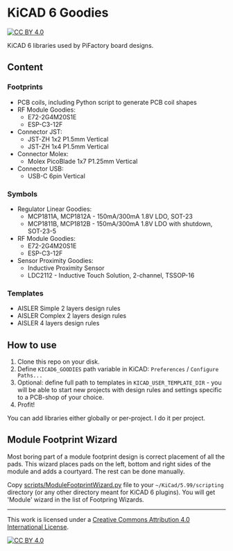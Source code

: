 # KiCAD 6 Goodies
[![CC BY 4.0][cc-by-shield]][cc-by]

KiCAD 6 libraries used by PiFactory board designs. 

## Content
### Footprints

* PCB coils, including Python script to generate PCB coil shapes
* RF Module Goodies:
  * E72-2G4M20S1E
  * ESP-C3-12F
* Connector JST:
  * JST-ZH 1x2 P1.5mm Vertical
  * JST-ZH 1x4 P1.5mm Vertical
* Connector Molex:
  * Molex PicoBlade 1x7 P1.25mm Vertical
* Connector USB:
  * USB-C 6pin Vertical
  
### Symbols

* Regulator Linear Goodies:
  * MCP1811A, MCP1812A - 150mA/300mA 1.8V LDO, SOT-23
  * MCP1811B, MCP1812B - 150mA/300mA 1.8V LDO with shutdown, SOT-23-5
* RF Module Goodies:
  * E72-2G4M20S1E
  * ESP-C3-12F
* Sensor Proximity Goodies:
  * Inductive Proximity Sensor
  * LDC2112 - Inductive Touch Solution, 2-channel, TSSOP-16

### Templates

* AISLER Simple 2 layers design rules
* AISLER Complex 2 layers design rules
* AISLER 4 layers design rules

## How to use

1. Clone this repo on your disk.
2. Define `KICAD6_GOODIES` path variable in KiCAD: `Preferences` / `Configure Paths...`
3. Optional: define full path to templates in `KICAD_USER_TEMPLATE_DIR` - you will be able to start new projects with design rules and settings specific to a PCB-shop of your choice.
4. Profit!

You can add libraries either globally or per-project. I do it per project.

## Module Footprint Wizard

Most boring part of a module footprint design is correct placement of all the pads. This wizard places pads on the left, bottom and right sides of the module and adds a courtyard. The rest can be done manually.

Copy [scripts/ModuleFootprintWizard.py](scripts/ModuleFootprintWizard.py) file to your `~/KiCad/5.99/scripting` directory (or any other directory meant for KiCAD 6 plugins). You will get 'Module' wizard in the list of Footpring Wizards.


---
This work is licensed under a
[Creative Commons Attribution 4.0 International License][cc-by].

[![CC BY 4.0][cc-by-image]][cc-by]

[cc-by]: http://creativecommons.org/licenses/by/4.0/
[cc-by-image]: https://i.creativecommons.org/l/by/4.0/88x31.png
[cc-by-shield]: https://img.shields.io/badge/License-CC%20BY%204.0-lightgrey.svg